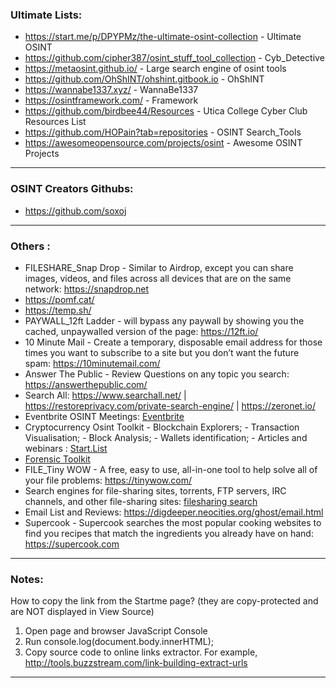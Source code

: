 
### Ultimate Lists:

* https://start.me/p/DPYPMz/the-ultimate-osint-collection - Ultimate OSINT
* https://github.com/cipher387/osint_stuff_tool_collection - Cyb_Detective 
* https://metaosint.github.io/ - Large search engine of osint tools 
* https://github.com/OhShINT/ohshint.gitbook.io - OhShINT
* https://wannabe1337.xyz/ - WannaBe1337
* https://osintframework.com/ - Framework
* https://github.com/birdbee44/Resources - Utica College Cyber Club Resources List
* https://github.com/HOPain?tab=repositories - OSINT Search_Tools
* https://awesomeopensource.com/projects/osint - Awesome OSINT Projects

* * *

### OSINT Creators Githubs: 

* https://github.com/soxoj


* * * 

### Others :

* FILESHARE_Snap Drop - Similar to Airdrop, except you can share images, videos, and files across all devices that are on the same network: https://snapdrop.net 
* https://pomf.cat/
* https://temp.sh/
* PAYWALL_12ft Ladder - will bypass any paywall by showing you the cached, unpaywalled version of the page: https://12ft.io/
* 10 Minute Mail - Create a temporary, disposable email address for those times you want to subscribe to a site but you don’t want the future spam: https://10minutemail.com/ 
* Answer The Public - Review Questions on any topic you search: https://answerthepublic.com/
* Search All: https://www.searchall.net/ | https://restoreprivacy.com/private-search-engine/ | https://zeronet.io/
* Eventbrite OSINT Meetings: [Eventbrite](https://www.eventbrite.com/d/online/free--events/osint/?page=1)
* Cryptocurrency Osint Toolkit - Blockchain Explorers; - Transaction Visualisation; - Block Analysis; - Wallets identification; - Articles and webinars : [Start.List](https://start.me/p/ek4rxK/cryptocurrency-osint)
* [Forensic Toolkit](https://start.me/p/q6mw4Q/forensics)
* FILE_Tiny WOW - A free, easy to use, all-in-one tool to help solve all of your file problems: https://tinywow.com/
* Search engines for file-sharing sites, torrents, FTP servers, IRC channels, and other file-sharing sites: [filesharing search](https://github.com/cipher387/osint_stuff_tool_collection#filesharingsearchengines)
* Email List and Reviews: https://digdeeper.neocities.org/ghost/email.html
* Supercook - Supercook searches the most popular cooking websites to find you recipes that match the ingredients you already have on hand: https://supercook.com

* * *

### Notes: 

How to copy the link from the Startme page?
(they are copy-protected and are NOT displayed in View Source)

1. Open page and browser JavaScript Console
2. Run console.log(document.body.innerHTML);
3. Copy source code to online links extractor. For example, http://tools.buzzstream.com/link-building-extract-urls

* * * 
